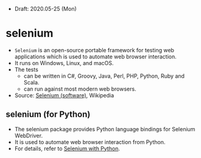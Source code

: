 * Draft: 2020.05-25 (Mon)
# selenium
* `Selenium` is an open-source portable framework for testing web applications which is used to automate web browser interaction.
* It runs on Windows, Linux, and macOS.
* The tests
  * can be written in C#, Groovy, Java, Perl, PHP, Python, Ruby and Scala. 
  * can run against most modern web browsers.
* Source: [Selenium (software)](https://en.wikipedia.org/wiki/Selenium_(software)), Wikipedia

## selenium (for Python)
* The selenium package provides Python language bindings for Selenium WebDriver.
* It is used to automate web browser interaction from Python.
* For details, refer to [Selenium with Python](https://selenium-python.readthedocs.io/).
